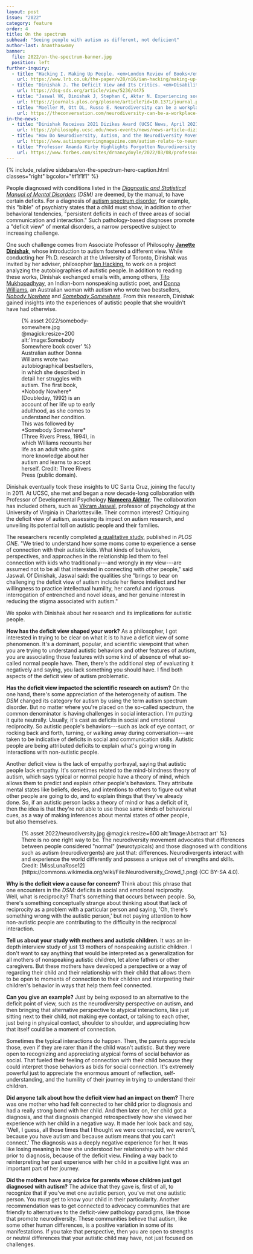 ```yaml
---
layout: post
issue: "2022"
category: feature
order: 4
title: On the spectrum
subhead: "Seeing people with autism as different, not deficient"
author-last: Ananthaswamy
banner:
  file: 2022/on-the-spectrum-banner.jpg
  position: left
further-inquiry:
  - title: "Hacking I. Making Up People. <em>London Review of Books</em>, August 2006."
    url: https://www.lrb.co.uk/the-paper/v28/n16/ian-hacking/making-up-people
  - title: "Dinishak J. The Deficit View and Its Critics. <em>Disabilities Studies Quarterly</em>, Fall 2016."
    url: https://dsq-sds.org/article/view/5236/4475
  - title: "Jaswal VK, Dinishak J, Stephan C, Aktar N. Experiencing social connection: A qualitative study of mothers of nonspeaking autistic children. PLoS ONE 2020;15(11):e0242661."
    url: https://journals.plos.org/plosone/article?id=10.1371/journal.pone.0242661
  - title: "Moeller M, Ott DL, Russo E. Neurodiversity can be a workplace strength, if we make room for it. <em>The Conversation</em> 2021: September 8."
    url: https://theconversation.com/neurodiversity-can-be-a-workplace-strength-if-we-make-room-for-it-164859
in-the-news:
  - title: "Dinishak Receives 2021 Dizikes Award (UCSC News, April 2021)."
    url: https://philosophy.ucsc.edu/news-events/news/news-article-dizikes.html
  - title: "How Do Neurodiversity, Autism, and the Neurodiversity Movement Relate to Each Other (<em>Autism Parenting Magazine</em>, February 2022)."
    url: https://www.autismparentingmagazine.com/autism-relate-to-neurodiversity/
  - title: "Professor Amanda Kirby Highlights Forgotten Neurodiversity Heroines on International Women's Day (<em>Forbes</em>, March 2022)."
    url: https://www.forbes.com/sites/drnancydoyle/2022/03/08/professor-amanda-kirby-highlights-forgotten-neurodiversity-heroines-on-international-womens-day/?sh=2c97002645f1
---
```

{% include_relative sidebars/on-the-spectrum-hero-caption.html classes="right" bgcolor="#f1f1f1" %}

People diagnosed with conditions listed in the [*Diagnostic and Statistical Manual of Mental Disorders*](https://www.psychiatry.org/psychiatrists/practice/dsm) *(DSM)* are deemed, by the manual, to have certain deficits. For a diagnosis of [autism spectrum disorder](https://www.cdc.gov/ncbddd/autism/facts.html), for example, this "bible" of psychiatry states that a child must show, in addition to other behavioral tendencies, "persistent deficits in each of three areas of social communication and interaction." Such pathology-based diagnoses promote a "deficit view" of mental disorders, a narrow perspective subject to increasing challenge.

One such challenge comes from Associate Professor of Philosophy [**Janette Dinishak**](https://philosophy.ucsc.edu/faculty/index.php?uid=jdinisha), whose introduction to autism fostered a different view. While conducting her Ph.D. research at the University of Toronto, Dinishak was invited by her adviser, philosopher [Ian Hacking](https://philosophy.utoronto.ca/directory/ian-hacking/), to work on a project analyzing the autobiographies of autistic people. In addition to reading these works, Dinishak exchanged emails with, among others, [Tito Mukhopadhyay](https://dsq-sds.org/article/view/1056/1235), an Indian-born nonspeaking autistic poet, and [Donna Williams](https://www.donnawilliams.net/), an Australian woman with autism who wrote two bestsellers, [*Nobody Nowhere*](https://www.donnawilliams.net/index493c.html?id=nobodynowhere) and [*Somebody Somewhere*](https://www.donnawilliams.net/indexbab1.html?id=somebodysomewhere). From this research, Dinishak gained insights into the experiences of autistic people that she wouldn't have had otherwise.

<figure class="left" style="width:200px;">
  {% asset 2022/somebody-somewhere.jpg @magick:resize=200 alt:'Image:Somebody Somewhere book cover' %}<figcaption markdown="span">Australian author Donna Williams wrote two autobiographical bestsellers, in which she described in detail her struggles with autism. The first book, *Nobody Nowhere* (Doubleday, 1992) is an account of her life up to early adulthood, as she comes to understand her condition. This was followed by *Somebody Somewhere* (Three Rivers Press, 1994), in which Williams recounts her life as an adult who gains more knowledge about her autism and learns to accept herself. Credit: Three Rivers Press (public domain).</figcaption>
</figure>

Dinishak eventually took these insights to UC Santa Cruz, joining the faculty in 2011. At UCSC, she met and began a now decade-long collaboration with Professor of Developmental Psychology [**Nameera Akhtar**](https://psychology.ucsc.edu/about/people/faculty.php?uid=nakhtar). The collaboration has included others, such as [Vikram Jaswal](https://psychology.as.virginia.edu/jaswal), professor of psychology at the University of Virginia in Charlottesville. Their common interest? Critiquing the deficit view of autism, assessing its impact on autism research, and unveiling its potential toll on autistic people and their families.

The researchers recently completed [a qualitative study](https://journals.plos.org/plosone/article?id=10.1371/journal.pone.0242661), published in *PLOS ONE.* "We tried to understand how some moms come to experience a sense of connection with their autistic kids. What kinds of behaviors, perspectives, and approaches in the relationship led them to feel connection with kids who traditionally---and wrongly in my view---are assumed not to be all that interested in connecting with other people," said Jaswal. Of Dinishak, Jaswal said: the qualities she "brings to bear on challenging the deficit view of autism include her fierce intellect and her willingness to practice intellectual humility, her careful and rigorous interrogation of entrenched and novel ideas, and her genuine interest in reducing the stigma associated with autism."

We spoke with Dinishak about her research and its implications for autistic people.

**How has the deficit view shaped your work?** As a philosopher, I got interested in trying to be clear on what it is to have a deficit view of some phenomenon. It\'s a dominant, popular, and scientific viewpoint that when you are trying to understand autistic behaviors and other features of autism, you are associating those features with some kind of absence of what so-called normal people have. Then, there's the additional step of evaluating it negatively and saying, you lack something you should have. I find both aspects of the deficit view of autism problematic.

**Has the deficit view impacted the scientific research on autism?** On the one hand, there\'s some appreciation of the heterogeneity of autism. The *DSM* changed its category for autism by using the term autism spectrum disorder. But no matter where you\'re placed on the so-called spectrum, the common denominator is having challenges in social interaction. I\'m putting it quite neutrally. Usually, it\'s cast as deficits in social and emotional reciprocity. So autistic people\'s behaviors---such as lack of eye contact, or rocking back and forth, turning, or walking away during conversation---are taken to be indicative of deficits in social and communication skills. Autistic people are being attributed deficits to explain what\'s going wrong in interactions with non-autistic people.

Another deficit view is the lack of empathy portrayal, saying that autistic people lack empathy. It's sometimes related to the mind-blindness theory of autism, which says typical or normal people have a theory of mind, which allows them to predict and explain other people\'s behaviors. They attribute mental states like beliefs, desires, and intentions to others to figure out what other people are going to do, and to explain things that they\'ve already done. So, if an autistic person lacks a theory of mind or has a deficit of it, then the idea is that they\'re not able to use those same kinds of behavioral cues, as a way of making inferences about mental states of other people, but also themselves.

<figure class="" style="width:600px;">
  {% asset 2022/neurodiversity.jpg @magick:resize=600 alt:'Image:Abstract art' %}<figcaption markdown="span">There is no one right way to be. The neurodiversity movement advocates that differences between people considered "normal" (neurotypicals) and those diagnosed with conditions such as autism (neurodivergents) are just that: differences. Neurodivergents interact with and experience the world differently and possess a unique set of strengths and skills. Credit: [MissLunaRose12](https://commons.wikimedia.org/wiki/File:Neurodiversity_Crowd_1.png) (CC BY-SA 4.0).</figcaption>
</figure>

**Why is the deficit view a cause for concern?** Think about this phrase that one encounters in the *DSM*: deficits in social and emotional reciprocity. Well, what is reciprocity? That\'s something that occurs between people. So, there\'s something conceptually strange about thinking about that lack of reciprocity as a problem with a particular person and saying, 'Oh, there\'s something wrong with the autistic person,' but not paying attention to how non-autistic people are contributing to the difficulty in the reciprocal interaction.

**Tell us about your study with mothers and autistic children.** It was an in-depth interview study of just 13 mothers of nonspeaking autistic children. I don\'t want to say anything that would be interpreted as a generalization for all mothers of nonspeaking autistic children, let alone fathers or other caregivers. But these mothers have developed a perspective or a way of regarding their child and their relationship with their child that allows them to be open to moments of connection to their children and interpreting their children\'s behavior in ways that help them feel connected.

**Can you give an example?** Just by being exposed to an alternative to the deficit point of view, such as the neurodiversity perspective on autism, and then bringing that alternative perspective to atypical interactions, like just sitting next to their child, not making eye contact, or talking to each other, just being in physical contact, shoulder to shoulder, and appreciating how that itself could be a moment of connection.

Sometimes the typical interactions do happen. Then, the parents appreciate those, even if they are rarer than if the child wasn\'t autistic. But they were open to recognizing and appreciating atypical forms of social behavior as social. That fueled their feeling of connection with their child because they could interpret those behaviors as bids for social connection. It\'s extremely powerful just to appreciate the enormous amount of reflection, self-understanding, and the humility of their journey in trying to understand their children.

**Did anyone talk about how the deficit view had an impact on them?** There was one mother who had felt connected to her child prior to diagnosis and had a really strong bond with her child. And then later on, her child got a diagnosis, and that diagnosis changed retrospectively how she viewed her experience with her child in a negative way. It made her look back and say, 'Well, I guess, all those times that I thought we were connected, we weren\'t, because you have autism and because autism means that you can\'t connect.' The diagnosis was a deeply negative experience for her. It was like losing meaning in how she understood her relationship with her child prior to diagnosis, because of the deficit view. Finding a way back to reinterpreting her past experience with her child in a positive light was an important part of her journey.

**Did the mothers have any advice for parents whose children just got diagnosed with autism?** The advice that they gave is, first of all, to recognize that if you\'ve met one autistic person, you\'ve met one autistic person. You must get to know your child in their particularity. Another recommendation was to get connected to advocacy communities that are friendly to alternatives to the deficit-view pathology paradigms, like those that promote neurodiversity. These communities believe that autism, like some other human differences, is a positive variation in some of its manifestations. If you take that perspective, then you are open to strengths or neutral differences that your autistic child may have, not just focused on challenges.
